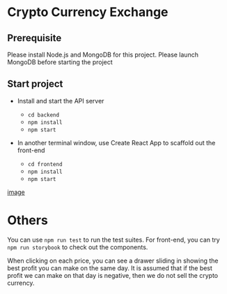 # Crypto Currency Exchange

## Prerequisite

Please install Node.js and MongoDB for this project. Please launch MongoDB before starting the project

## Start project

- Install and start the API server

  - `cd backend`
  - `npm install`
  - `npm start`

- In another terminal window, use Create React App to scaffold out the front-end
  - `cd frontend`
  - `npm install`
  - `npm start`

[image](../doc/screenshot1.PNG)

# Others

You can use `npm run test` to run the test suites.
For front-end, you can try `npm run storybook` to check out the components.

When clicking on each price, you can see a drawer sliding in showing the best profit you can make on the same day.
It is assumed that if the best profit we can make on that day is negative, then we do not sell the crypto currency.
